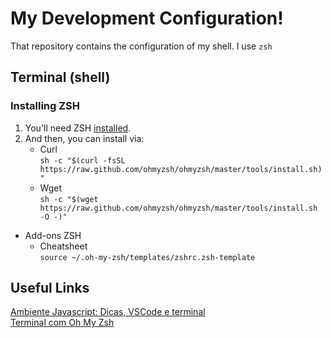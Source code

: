 # My Development Configuration!
That repository contains the configuration of my shell.
I use `zsh`

## Terminal (shell)

### Installing ZSH
1. You'll need ZSH [installed](https://github.com/ohmyzsh/ohmyzsh/wiki/Installing-ZSH).
2. And then, you can install via:
    - Curl<br>`sh -c "$(curl -fsSL https://raw.github.com/ohmyzsh/ohmyzsh/master/tools/install.sh)"`
    - Wget<br>`sh -c "$(wget https://raw.github.com/ohmyzsh/ohmyzsh/master/tools/install.sh -O -)"`

- Add-ons ZSH
	- Cheatsheet<br>`source ~/.oh-my-zsh/templates/zshrc.zsh-template`

## Useful Links
[Ambiente Javascript: Dicas, VSCode e terminal](https://blog.rocketseat.com.br/ambiente-desenvolvimento-javascript/)<br>[Terminal com Oh My Zsh](https://blog.rocketseat.com.br/terminal-com-oh-my-zsh-spaceship-dracula-e-mais/)


